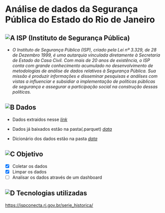 # Análise de dados da Segurança Pública do Estado do Rio de Janeiro

## ![A](https://cdn-icons-png.flaticon.com/24/1085/1085456.png) ISP (Instituto de Segurança Pública)

- *O Instituto de Segurança Pública (ISP), criado pela Lei nº 3.329, de 28 de Dezembro 1999, é uma autarquia vinculada diretamente à Secretaria de Estado da Casa Civil. Com mais de 20 anos de existência, o ISP conta com grande conhecimento acumulado no desenvolvimento de metodologias de análise de dados relativos à Segurança Pública. Sua missão é produzir informações e disseminar pesquisas e análises com vistas a influenciar e subsidiar a implementação de políticas públicas de segurança e assegurar a participação social na construção dessas políticas.*

## ![B](https://cdn-icons-png.flaticon.com/24/9872/9872417.png) Dados

- Dados extraidos nesse *[link](https://www.ispdados.rj.gov.br/Arquivos/BaseMunicipioMensal.csv)*

- Dados já baixados estão na pasta(.parquet) *[data](https://github.com/Prog-LucasAlves/AED_Dados_Seguranca_Publica/tree/main/data/raw_data/GOLDEN)*

- Dicionário dos dados estão na pasta *[data](https://github.com/Prog-LucasAlves/AED_Dados_Seguranca_Publica/tree/main/data/dict_data)*

## ![C](https://cdn-icons-png.flaticon.com/24/1534/1534999.png) Objetivo

- [x] Coletar os dados
- [x] Limpar os dados
- [ ] Analisar os dados através de um dashboard

## ![D](https://cdn-icons-png.flaticon.com/24/752/752646.png) Tecnologias utilizadas

https://ispconecta.rj.gov.br/serie_historica/

